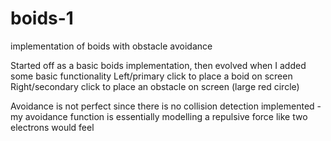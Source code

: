 # boids-1
implementation of boids with obstacle avoidance

Started off as a basic boids implementation, then evolved when I added some basic functionality 
Left/primary click to place a boid on screen
Right/secondary click to place an obstacle on screen (large red circle)

Avoidance is not perfect since there is no collision detection implemented - my avoidance function is essentially modelling a repulsive force like two electrons would feel
